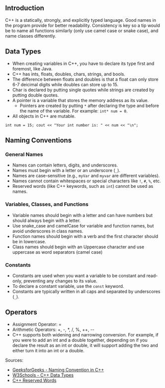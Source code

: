## Introduction

C++ is a statically, strongly, and explicitly typed language. Good names in the program provide for better readability. Consistency is key so a tip would be to
name all functions similarly (only use camel case or snake case), and name classes differently.

## Data Types

- When creating variables in C++, you have to declare its type first and foremost, like Java.
- C++ has ints, floats, doubles, chars, strings, and bools.
- The difference between floats and doubles is that a float can only store 6-7 deicimal digits while doubles can store up to 15.
- Char is declared by putting single quotes while strings are created by putting double quotes.
- A pointer is a variable that stores the memory address as its value.
  - Pointers are created by putting `*` after declaring the type and before the name of the variable. For example: `int* num = 0`.
- All objects in C++ are mutable.

`
    int num = 15;
    cout << "Your int number is: " << num << "\n";
`

## Naming Conventions

### General Names

- Names can contain letters, digits, and underscores.
- Names must begin with a letter or an underscore (`_`).
- Names are case-sensitive (e.g., `myVar` and `myvar` are different variables).
- Names cannot contain whitespaces or special characters like `!`, `#`, `%`, etc.
- Reserved words (like C++ keywords, such as `int`) cannot be used as names.

### Variables, Classes, and Functions

- Variable names should begin with a letter and can have numbers but should always begin with a letter.
- Use snake_case and camelCase for variable and function names, but avoid underscores in class names.
- Function names should begin with a verb and the first character should be in lowercase.
- Class names should begin with an Uppercase character and use uppercase as word separators (camel case)

### Constants

- Constants are used when you want a variable to be constant and read-only, preventing any changes to its value.
- To declare a constant variable, use the `const` keyword.
- Constants are typically written in all caps and separated by underscores (`_`).

## Operators

- Assignment Operator: =
- Arithmetic Operators: +, -, *, /, %, ++, --
- C++ supports both widening and narrowing conversion. For example, if you were to add an int and a double together, depending on if you declare the result as an int or double, it will support adding the two and either turn it into an int or a double.



Sources:
- [GeeksforGeeks - Naming Convention in C++](https://www.geeksforgeeks.org/naming-convention-in-c/)
- [W3Schools - C++ Data Types](https://www.w3schools.com/cpp/cpp_data_types.asp)
- [C++ Reserved Words](https://en.cppreference.com/w/cpp/keyword)
